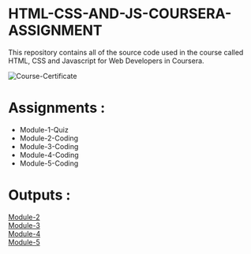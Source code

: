 # HTML-CSS-AND-JS-COURSERA-ASSIGNMENT

This repository contains all of the source code used in the course called HTML, CSS and Javascript for Web Developers in Coursera.

![Course-Certificate](https://user-images.githubusercontent.com/61947145/117872553-6d2a0c00-b2bc-11eb-853a-8443bc3fca91.PNG)

<h1>Assignments :</h1>

* Module-1-Quiz
* Module-2-Coding
* Module-3-Coding
* Module-4-Coding
* Module-5-Coding

<h1>Outputs :</h1>
 <a href="https://vishaltiwari510.github.io/HTML-CSS-AND-JS-COURSERA-ASSIGNMENT/Course-Assignment/* Module-2/index.html">Module-2</a><br>
 <a href="https://vishaltiwari510.github.io/HTML-CSS-AND-JS-COURSERA-ASSIGNMENT/Course-Assignment/* Module-3/index.html">Module-3</a><br>
 <a href="https://vishaltiwari510.github.io/HTML-CSS-AND-JS-COURSERA-ASSIGNMENT/Course-Assignment/* Module-4/index.html">Module-4</a><br>
 <a href="https://vishaltiwari510.github.io/HTML-CSS-AND-JS-COURSERA-ASSIGNMENT/Course-Assignment/* Module-5/index.html">Module-5</a>
